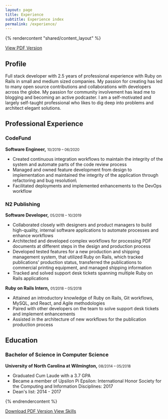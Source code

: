 ```yaml
---
layout: page
title: Experience
subtitle: Experience index
permalink: /experience/
---
```


{% rendercontent "shared/content_layout" %}

[View PDF Version](/assets/pdf/Andrew_Mason_Resume.pdf)

## Profile
Full stack developer with 2.5 years of professional experience with Ruby on Rails in small and medium sized companies. My passion for creating has led to many open source contributions and collaborations with developers across the globe. My passion for community involvement has lead me to blogging and becoming an active podcaster. I am a self-motivated and largely self-taught professional who likes to dig deep into problems and architect elegant solutions.

## Professional Experience

### CodeFund

__Software Engineer,__ <small>10/2019 – 06/2020</small>

* Created continuous integration workflows to maintain the integrity of the system and automate parts of the code review process
* Managed and owned feature development from design to implementation and maintained the integrity of the application through refactoring and bug resolution\
* Facilitated deployments and implemented enhancements to the DevOps workflow

### N2 Publishing

__Software Developer,__ <small>05/2018 – 10/2019</small>

* Collaborated closely with designers and product managers to build high-quality, internal software applications to automate processes and enhance workflows
* Architected and developed complex workflows for processing PDF documents at different steps in the design and production process
* Developed tested features for a new production and shipping management system, that utilized Ruby on Rails, which tracked publications' production status, transferred the publications to commercial printing equipment, and managed shipping information
* Tracked and solved support desk tickets spanning multiple Ruby on Rails applications

__Ruby on Rails Intern,__ <small>01/2018 – 05/2018</small>

* Attained an introductory knowledge of Ruby on Rails, Git workflows, MySQL, and React, and Agile methodologies
* Paired with other developers on the team to solve support desk tickets and implement enhancements
* Assisted in the architecture of new workflows for the publication production process

## Education

### Bachelor of Science in Computer Science

__University of North Carolina at Wilmington,__ <small>08/2014 – 05/2018</small>

* Graduated Cum Laude with a 3.7 GPA
* Became a member of Upsilon Pi Epsilon: International Honor Society for the Computing and Information Disciplines: 2017
* Dean's list: 2014 - 2017

{% endrendercontent %}

<div class="flex items-center justify-center w-full">
    <a class="btn btn-primary" href="/skills">
        Download PDF Version
    </a>
    <a class="btn btn-dark" href="/assets/pdf/Andrew_Mason_Resume.pdf">
        View Skills
    </a>
</div>
